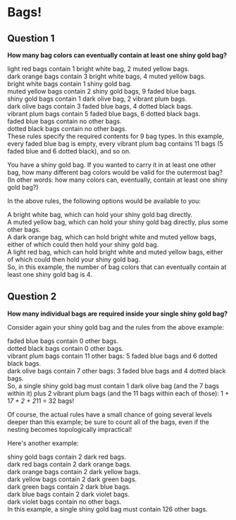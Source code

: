# Bags!  
  
## Question 1  
  
**How many bag colors can eventually contain at least one shiny gold bag?**  
  
light red bags contain 1 bright white bag, 2 muted yellow bags.  
dark orange bags contain 3 bright white bags, 4 muted yellow bags.  
bright white bags contain 1 shiny gold bag.  
muted yellow bags contain 2 shiny gold bags, 9 faded blue bags.  
shiny gold bags contain 1 dark olive bag, 2 vibrant plum bags.  
dark olive bags contain 3 faded blue bags, 4 dotted black bags.  
vibrant plum bags contain 5 faded blue bags, 6 dotted black bags.  
faded blue bags contain no other bags.  
dotted black bags contain no other bags.  
These rules specify the required contents for 9 bag types. In this example, every faded blue bag is empty, every vibrant plum bag contains 11 bags (5 faded blue and 6 dotted black), and so on.  
  
You have a shiny gold bag. If you wanted to carry it in at least one other bag, how many different bag colors would be valid for the outermost bag? (In other words: how many colors can, eventually, contain at least one shiny gold bag?)  
  
In the above rules, the following options would be available to you:  
  
A bright white bag, which can hold your shiny gold bag directly.  
A muted yellow bag, which can hold your shiny gold bag directly, plus some other bags.  
A dark orange bag, which can hold bright white and muted yellow bags, either of which could then hold your shiny gold bag.  
A light red bag, which can hold bright white and muted yellow bags, either of which could then hold your shiny gold bag.  
So, in this example, the number of bag colors that can eventually contain at least one shiny gold bag is 4.  
  
  
## Question 2  
  
**How many individual bags are required inside your single shiny gold bag?**  
  
Consider again your shiny gold bag and the rules from the above example:  
  
faded blue bags contain 0 other bags.  
dotted black bags contain 0 other bags.  
vibrant plum bags contain 11 other bags: 5 faded blue bags and 6 dotted black bags.  
dark olive bags contain 7 other bags: 3 faded blue bags and 4 dotted black bags.  
So, a single shiny gold bag must contain 1 dark olive bag (and the 7 bags within it) plus 2 vibrant plum bags (and the 11 bags within each of those): 1 + 1*7 + 2 + 2*11 = 32 bags!  
  
Of course, the actual rules have a small chance of going several levels deeper than this example; be sure to count all of the bags, even if the nesting becomes topologically impractical!  
  
Here's another example:  
  
shiny gold bags contain 2 dark red bags.  
dark red bags contain 2 dark orange bags.  
dark orange bags contain 2 dark yellow bags.  
dark yellow bags contain 2 dark green bags.  
dark green bags contain 2 dark blue bags.  
dark blue bags contain 2 dark violet bags.  
dark violet bags contain no other bags.  
In this example, a single shiny gold bag must contain 126 other bags.  
  
